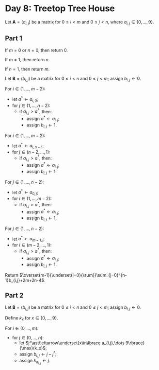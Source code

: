 <!-- day08.md -->
<!-- Licensed under the MIT license. -->

# Day 8: Treetop Tree House

Let $\mathbf{A}=(a_{i,j})$ be a matrix for $0\leq i\lt m$ and $0\leq j\lt n$,
where $a_{i,j}\in\lbrace 0,\dots,9\rbrace$.

## Part 1

If $m=0$ or $n=0$, then return $0$.

If $m=1$, then return $n$.

If $n=1$, then return $m$.

Let $\mathbf{B}=(b_{i,j})$ be a matrix for $0\leq i\lt n$ and $0\leq j\lt m$;
assign $b_{i,j}\leftarrow 0$.

For $i\in(1,\dots,m-2)$:

* let $a^\ast\leftarrow a_{i,0}$;
* for $j\in(1,\dots,n-2)$:
  * if $a_{i,j}\gt a^\ast$, then:
    * assign $a^\ast\leftarrow a_{i,j}$;
    * assign $b_{i,j}\leftarrow 1$.

For $i\in(1,\dots,m-2)$:

* let $a^\ast\leftarrow a_{i,n-1}$;
* for $j\in(n-2,\dots,1)$:
  * if $a_{i,j}\gt a^\ast$, then:
    * assign $a^\ast\leftarrow a_{i,j}$;
    * assign $b_{i,j}\leftarrow 1$.

For $j\in(1,\dots,n-2)$:

* let $a^\ast\leftarrow a_{0,j}$;
* for $i\in(1,\dots,m-2)$:
  * if $a_{i,j}\gt a^\ast$, then:
    * assign $a^\ast\leftarrow a_{i,j}$;
    * assign $b_{i,j}\leftarrow 1$.

For $j\in(1,\dots,n-2)$:

* let $a^\ast\leftarrow a_{m-1,j}$;
* for $i\in(m-2,\dots,1)$:
  * if $a_{i,j}\gt a^\ast$, then:
    * assign $a^\ast\leftarrow a_{i,j}$;
    * assign $b_{i,j}\leftarrow 1$.

Return $\overset{m-1}{\underset{i=0}{\sum}}\sum_{j=0}^{n-1}b_{i,j}+2m+2n-4$.

## Part 2

Let $\mathbf{B}=(b_{i,j})$ be a matrix for $0\leq i\lt n$ and $0\leq j\lt m$;
assign $b_{i,j}\leftarrow 0$.

Define $k_x$ for $x\in\lbrace 0,\dots,9\rbrace$.

For $i\in(0,\dots,m)$:

* for $j\in(0,\dots,n)$:
  * let $j^\ast\leftarrow\underset{x\in\lbrace a_{i,j},\dots 9\rbrace}{\max}(k_x)$;
  * assign $b_{i,j}\leftarrow j-j^\ast$;
  * assign $k_{a_{i,j}}\leftarrow j$.
